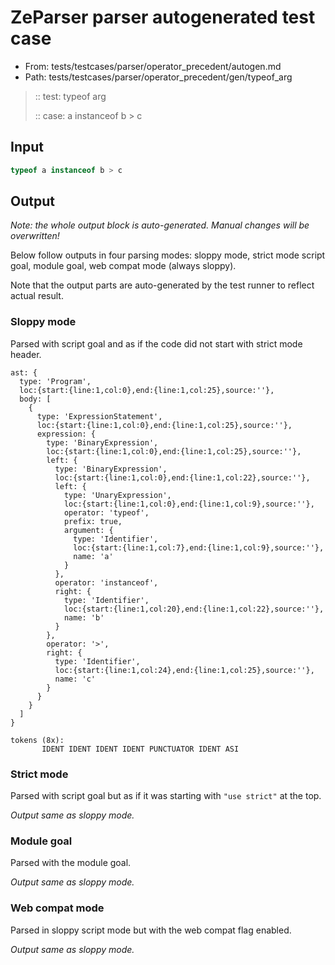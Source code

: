 # ZeParser parser autogenerated test case

- From: tests/testcases/parser/operator_precedent/autogen.md
- Path: tests/testcases/parser/operator_precedent/gen/typeof_arg

> :: test: typeof arg
>
> :: case: a instanceof b > c

## Input


`````js
typeof a instanceof b > c
`````

## Output

_Note: the whole output block is auto-generated. Manual changes will be overwritten!_

Below follow outputs in four parsing modes: sloppy mode, strict mode script goal, module goal, web compat mode (always sloppy).

Note that the output parts are auto-generated by the test runner to reflect actual result.

### Sloppy mode

Parsed with script goal and as if the code did not start with strict mode header.

`````
ast: {
  type: 'Program',
  loc:{start:{line:1,col:0},end:{line:1,col:25},source:''},
  body: [
    {
      type: 'ExpressionStatement',
      loc:{start:{line:1,col:0},end:{line:1,col:25},source:''},
      expression: {
        type: 'BinaryExpression',
        loc:{start:{line:1,col:0},end:{line:1,col:25},source:''},
        left: {
          type: 'BinaryExpression',
          loc:{start:{line:1,col:0},end:{line:1,col:22},source:''},
          left: {
            type: 'UnaryExpression',
            loc:{start:{line:1,col:0},end:{line:1,col:9},source:''},
            operator: 'typeof',
            prefix: true,
            argument: {
              type: 'Identifier',
              loc:{start:{line:1,col:7},end:{line:1,col:9},source:''},
              name: 'a'
            }
          },
          operator: 'instanceof',
          right: {
            type: 'Identifier',
            loc:{start:{line:1,col:20},end:{line:1,col:22},source:''},
            name: 'b'
          }
        },
        operator: '>',
        right: {
          type: 'Identifier',
          loc:{start:{line:1,col:24},end:{line:1,col:25},source:''},
          name: 'c'
        }
      }
    }
  ]
}

tokens (8x):
       IDENT IDENT IDENT IDENT PUNCTUATOR IDENT ASI
`````

### Strict mode

Parsed with script goal but as if it was starting with `"use strict"` at the top.

_Output same as sloppy mode._

### Module goal

Parsed with the module goal.

_Output same as sloppy mode._

### Web compat mode

Parsed in sloppy script mode but with the web compat flag enabled.

_Output same as sloppy mode._
